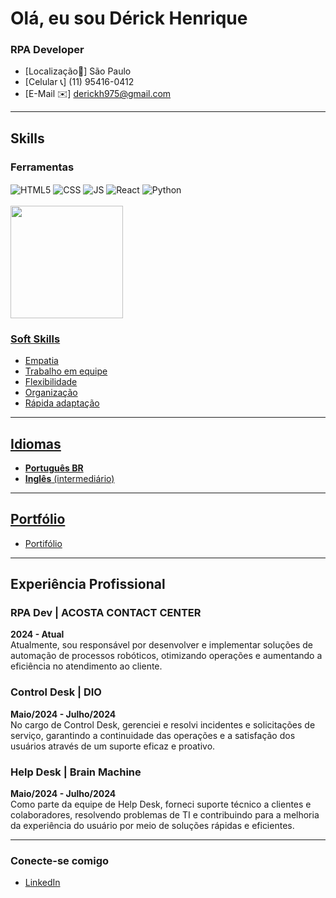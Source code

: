 # Olá, eu sou Dérick Henrique

### RPA Developer  
- [Localização📍] São Paulo  
- [Celular 📞] (11) 95416-0412
- [E-Mail ✉️] derickh975@gmail.com

---

## Skills

### Ferramentas
<div style="display: inline_block">
  <img align="center" alt="HTML5" src="https://img.shields.io/badge/HTML5-E34F26?style=for-the-badge&logo=html5&logoColor=white" />
  <img align="center" alt="CSS" src="https://img.shields.io/badge/CSS3-1572B6?style=for-the-badge&logo=css3&logoColor=white" />
  <img align="center" alt="JS" src="https://img.shields.io/badge/JavaScript-F7DF1E?style=for-the-badge&logo=javascript&logoColor=black" />
  <img align="center" alt="React" src="https://img.shields.io/badge/React-20232A?style=for-the-badge&logo=react&logoColor=61DAFB" />
  <img align="center" alt="Python" src="https://img.shields.io/badge/Python-3776AB?style=for-the-badge&logo=python&logoColor=white" />
</div><br/>

<div>
    <a href="https://github.com/DKTDW">
    <img height= "180cm" src="https://github-readme-stats.vercel.app/api/top-langs/?username={username}&theme=blue-green" />
</div>

### Soft Skills
- Empatia
- Trabalho em equipe
- Flexibilidade
- Organização
- Rápida adaptação
---

## Idiomas
- **Português BR** 
- **Inglês** (intermediário)

---

## Portfólio
- [Portifólio](https://github.com/DKTDW?tab=repositories)

---

## Experiência Profissional

### RPA Dev | ACOSTA CONTACT CENTER
**2024 - Atual**  
Atualmente, sou responsável por desenvolver e implementar soluções de automação de processos robóticos, otimizando operações e aumentando a eficiência no atendimento ao cliente.

### Control Desk | DIO
**Maio/2024 - Julho/2024**  
No cargo de Control Desk, gerenciei e resolvi incidentes e solicitações de serviço, garantindo a continuidade das operações e a satisfação dos usuários através de um suporte eficaz e proativo.

### Help Desk | Brain Machine
**Maio/2024 - Julho/2024**  
Como parte da equipe de Help Desk, forneci suporte técnico a clientes e colaboradores, resolvendo problemas de TI e contribuindo para a melhoria da experiência do usuário por meio de soluções rápidas e eficientes.

---

### Conecte-se comigo
- [LinkedIn](https://www.linkedin.com/in/dktdw/)
